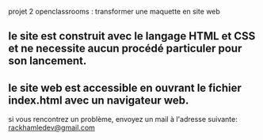 projet 2 openclassrooms : transformer une maquette en site web

le site est construit avec le langage HTML et CSS et ne necessite aucun procédé particuler pour son lancement.
-------------------------------

le site web est accessible en ouvrant le fichier index.html avec un navigateur web.
-------------------------------

si vous rencontrez un problème, envoyez un mail à l'adresse suivante:
rackhamledev@gmail.com